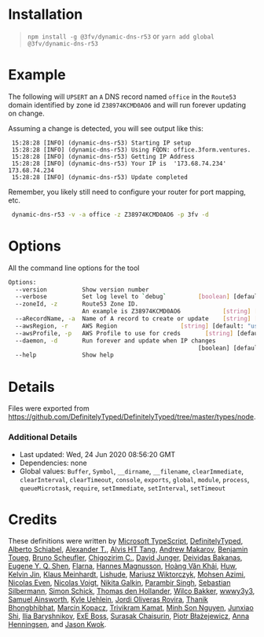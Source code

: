 # Installation

> `npm install -g @3fv/dynamic-dns-r53`
or
> `yarn add global @3fv/dynamic-dns-r53`

# Example

The following will `UPSERT` an `A` DNS record named `office`
in the `Route53` domain identified by zone id `Z38974KCMD0AO6`
and will run forever updating on change.

Assuming a change is detected, you will see output like this:

```log
 15:28:28 [INFO] (dynamic-dns-r53) Starting IP setup  
 15:28:28 [INFO] (dynamic-dns-r53) Using FQDN: office.3form.ventures.  
 15:28:28 [INFO] (dynamic-dns-r53) Getting IP Address  
 15:28:28 [INFO] (dynamic-dns-r53) Your IP is  '173.68.74.234'  173.68.74.234
 15:28:28 [INFO] (dynamic-dns-r53) Update completed  
```

Remember, you likely still need to configure your router for
port mapping, etc.

```bash
 dynamic-dns-r53 -v -a office -z Z38974KCMD0AO6 -p 3fv -d
```

# Options

All the command line options for the tool

```bash
Options:
  --version          Show version number                               [boolean]
  --verbose          Set log level to `debug`         [boolean] [default: false]
  --zoneId, -z       Route53 Zone ID.  
                     An example is Z38974KCMD0AO6            [string] [required]
  --aRecordName, -a  Name of A record to create or update    [string] [required]
  --awsRegion, -r    AWS Region                  [string] [default: "us-east-1"]
  --awsProfile, -p   AWS Profile to use for creds       [string] [default: null]
  --daemon, -d       Run forever and update when IP changes
                                                      [boolean] [default: false]
  --help             Show help                                         [boolean]

```



# Details
Files were exported from https://github.com/DefinitelyTyped/DefinitelyTyped/tree/master/types/node.

### Additional Details
 * Last updated: Wed, 24 Jun 2020 08:56:20 GMT
 * Dependencies: none
 * Global values: `Buffer`, `Symbol`, `__dirname`, `__filename`, `clearImmediate`, `clearInterval`, `clearTimeout`, `console`, `exports`, `global`, `module`, `process`, `queueMicrotask`, `require`, `setImmediate`, `setInterval`, `setTimeout`

# Credits
These definitions were written by [Microsoft TypeScript](https://github.com/Microsoft), [DefinitelyTyped](https://github.com/DefinitelyTyped), [Alberto Schiabel](https://github.com/jkomyno), [Alexander T.](https://github.com/a-tarasyuk), [Alvis HT Tang](https://github.com/alvis), [Andrew Makarov](https://github.com/r3nya), [Benjamin Toueg](https://github.com/btoueg), [Bruno Scheufler](https://github.com/brunoscheufler), [Chigozirim C.](https://github.com/smac89), [David Junger](https://github.com/touffy), [Deividas Bakanas](https://github.com/DeividasBakanas), [Eugene Y. Q. Shen](https://github.com/eyqs), [Flarna](https://github.com/Flarna), [Hannes Magnusson](https://github.com/Hannes-Magnusson-CK), [Hoàng Văn Khải](https://github.com/KSXGitHub), [Huw](https://github.com/hoo29), [Kelvin Jin](https://github.com/kjin), [Klaus Meinhardt](https://github.com/ajafff), [Lishude](https://github.com/islishude), [Mariusz Wiktorczyk](https://github.com/mwiktorczyk), [Mohsen Azimi](https://github.com/mohsen1), [Nicolas Even](https://github.com/n-e), [Nicolas Voigt](https://github.com/octo-sniffle), [Nikita Galkin](https://github.com/galkin), [Parambir Singh](https://github.com/parambirs), [Sebastian Silbermann](https://github.com/eps1lon), [Simon Schick](https://github.com/SimonSchick), [Thomas den Hollander](https://github.com/ThomasdenH), [Wilco Bakker](https://github.com/WilcoBakker), [wwwy3y3](https://github.com/wwwy3y3), [Samuel Ainsworth](https://github.com/samuela), [Kyle Uehlein](https://github.com/kuehlein), [Jordi Oliveras Rovira](https://github.com/j-oliveras), [Thanik Bhongbhibhat](https://github.com/bhongy), [Marcin Kopacz](https://github.com/chyzwar), [Trivikram Kamat](https://github.com/trivikr), [Minh Son Nguyen](https://github.com/nguymin4), [Junxiao Shi](https://github.com/yoursunny), [Ilia Baryshnikov](https://github.com/qwelias), [ExE Boss](https://github.com/ExE-Boss), [Surasak Chaisurin](https://github.com/Ryan-Willpower), [Piotr Błażejewicz](https://github.com/peterblazejewicz), [Anna Henningsen](https://github.com/addaleax), and [Jason Kwok](https://github.com/JasonHK).
